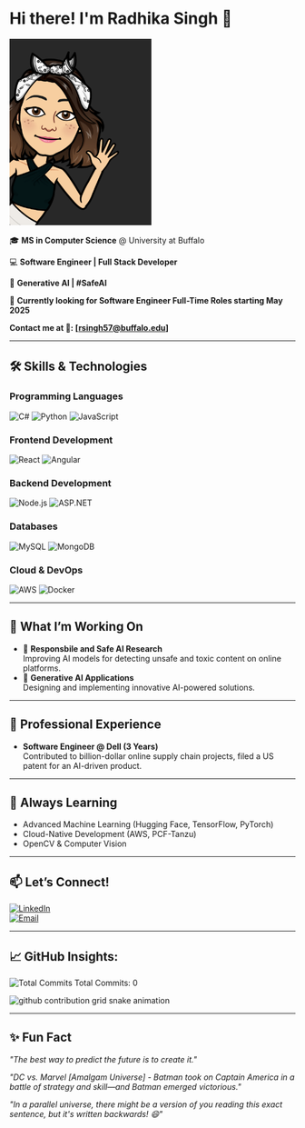 # Hi there! I'm Radhika Singh 👋
<img src="https://github.com/radhika-singh-10/radhika-singh-10/blob/main/radhikasingh.png" alt="Radhika Singh"  width="250"/>

🎓 **MS in Computer Science** @ University at Buffalo  

💻 **Software Engineer | Full Stack Developer** 

🤖 **Generative AI | #SafeAI**  

🚀 **Currently looking for Software Engineer Full-Time Roles starting May 2025**

**Contact me at 📧: [rsingh57@buffalo.edu]**




---

## 🛠️ Skills & Technologies

### **Programming Languages**

![C#](https://img.shields.io/badge/C%23-239120?style=for-the-badge&logo=c-sharp&logoColor=white)  ![Python](https://img.shields.io/badge/Python-3776AB?style=for-the-badge&logo=python&logoColor=white)  ![JavaScript](https://img.shields.io/badge/JavaScript-F7DF1E?style=for-the-badge&logo=javascript&logoColor=black)

### **Frontend Development**
![React](https://img.shields.io/badge/React-20232A?style=for-the-badge&logo=react&logoColor=61DAFB)  ![Angular](https://img.shields.io/badge/Angular-DD0031?style=for-the-badge&logo=angular&logoColor=white)


### **Backend Development**
<img src="https://camo.githubusercontent.com/d21012299f2ccd4a7d73b13f896b0be91c9e71bb7f0b51f1cbfb783ed6b9f9b1/68747470733a2f2f63646e2e6a7364656c6976722e6e65742f67682f64657669636f6e732f64657669636f6e2f69636f6e732f6e6f64656a732f6e6f64656a732d6f726967696e616c2e737667" alt="Node.js" width="40" height="40">   <img src="https://cdn.jsdelivr.net/gh/devicons/devicon/icons/dot-net/dot-net-original.svg" alt="ASP.NET" width="40" height="40">

### **Databases**
![MySQL](https://img.shields.io/badge/MySQL-4479A1?style=for-the-badge&logo=mysql&logoColor=white) ![MongoDB](https://img.shields.io/badge/MongoDB-47A248?style=for-the-badge&logo=mongodb&logoColor=white)

### **Cloud & DevOps**
 ![AWS](https://img.shields.io/badge/AWS-232F3E?style=for-the-badge&logo=amazon-aws&logoColor=white) ![Docker](https://img.shields.io/badge/Docker-2496ED?style=for-the-badge&logo=docker&logoColor=white)  


---

## 🚀 What I’m Working On
- 🌟 **Responsbile and Safe AI Research**  
  Improving AI models for detecting unsafe and toxic content on online platforms.  
- 🤖 **Generative AI Applications**  
  Designing and implementing innovative AI-powered solutions.  

---

## 💼 Professional Experience
- **Software Engineer @ Dell (3 Years)**  
  Contributed to billion-dollar online supply chain projects, filed a US patent for an AI-driven product.  

---

## 🌱 Always Learning
- Advanced Machine Learning (Hugging Face, TensorFlow, PyTorch)  
- Cloud-Native Development (AWS, PCF-Tanzu)  
- OpenCV & Computer Vision  

---

## 📫 Let’s Connect!
[![LinkedIn](https://img.shields.io/badge/-LinkedIn-blue?style=flat-square&logo=linkedin&logoColor=white)](https://linkedin.com/in/radhika-singh)  
[![Email](https://img.shields.io/badge/-Email-D14836?style=flat-square&logo=gmail&logoColor=white)](mailto:radhika.singh@example.com)  


---
## 📈 GitHub Insights:
![Total Commits](https://img.shields.io/badge/Total%20Commits-696-brightgreen)
Total Commits: 0

<picture>
  <source
    media="(prefers-color-scheme: dark)"
    srcset="https://raw.githubusercontent.com/radhika-singh-10/radhika-singh-10/main/path-to-dark-image.svg"
  />
  <source
    media="(prefers-color-scheme: light)"
    srcset="https://raw.githubusercontent.com/radhika-singh-10/radhika-singh-10/main/path-to-light-image.svg"
  />
  <img
    alt="github contribution grid snake animation"
    src="https://raw.githubusercontent.com/radhika-singh-10/radhika-singh-10/main/path-to-light-image.svg"
  />
</picture>

---

## ✨ Fun Fact
_"The best way to predict the future is to create it."_  

_"DC vs. Marvel [Amalgam Universe] - Batman took on Captain America in a battle of strategy and skill—and Batman emerged victorious."_

_"In a parallel universe, there might be a version of you reading this exact sentence, but it's written backwards! 😄"_

<!---
Radhika-singh-10/radhika-singh-10 is a ✨ special ✨ repository because its `README.md` (this file) appears on your GitHub profile.
You can click the Preview link to take a look at your changes.

- 🌱 I’m currently learning to strengthen my data analytics, science, and mathematical foundations...
- 💞️ I'm looking to collaborate on new opportunities in the field of data analytics, science...
--->
